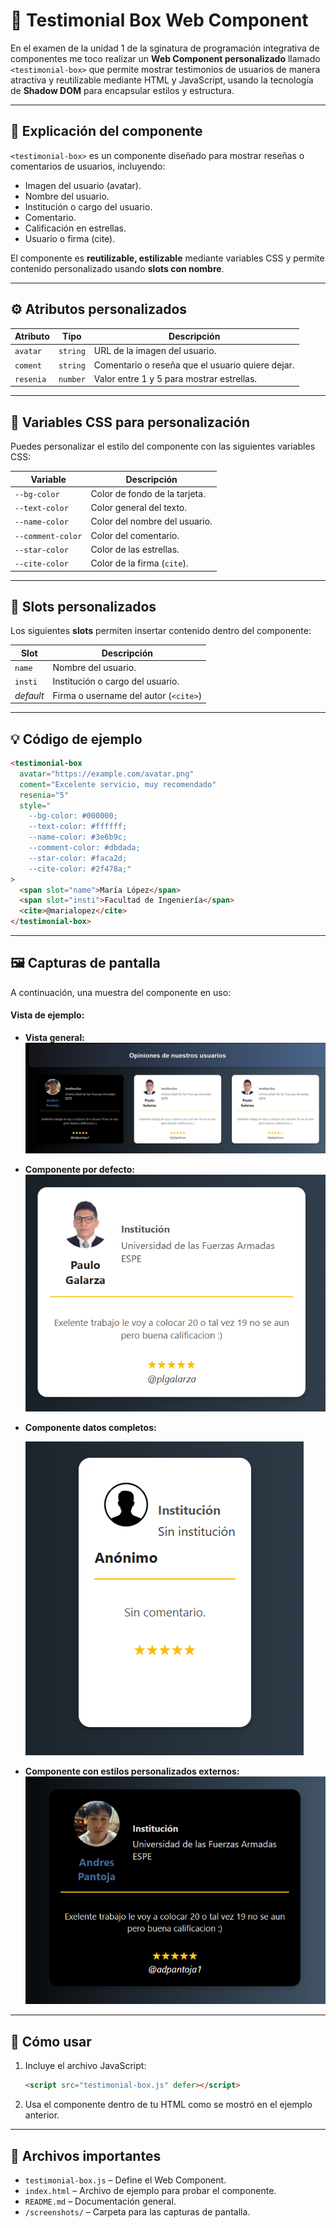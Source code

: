 # 🧩 Testimonial Box Web Component

En el examen de la unidad 1 de la sginatura de programación integrativa de componentes me toco realizar un **Web Component personalizado** llamado `<testimonial-box>` que permite mostrar testimonios de usuarios de manera atractiva y reutilizable mediante HTML y JavaScript, usando la tecnología de **Shadow DOM** para encapsular estilos y estructura.

---

## 📌 Explicación del componente

`<testimonial-box>` es un componente diseñado para mostrar reseñas o comentarios de usuarios, incluyendo:

- Imagen del usuario (avatar).
- Nombre del usuario.
- Institución o cargo del usuario.
- Comentario.
- Calificación en estrellas.
- Usuario o firma (cite).

El componente es **reutilizable, estilizable** mediante variables CSS y permite contenido personalizado usando **slots con nombre**.

---

## ⚙️ Atributos personalizados

| Atributo     | Tipo     | Descripción                                                                 |
|--------------|----------|-----------------------------------------------------------------------------|
| `avatar`     | `string` | URL de la imagen del usuario.                                               |
| `coment`     | `string` | Comentario o reseña que el usuario quiere dejar.                            |
| `resenia`    | `number` | Valor entre 1 y 5 para mostrar estrellas.                                   |

---

## 🎨 Variables CSS para personalización

Puedes personalizar el estilo del componente con las siguientes variables CSS:

| Variable              | Descripción                            |
|-----------------------|----------------------------------------|
| `--bg-color`          | Color de fondo de la tarjeta.          |
| `--text-color`        | Color general del texto.               |
| `--name-color`        | Color del nombre del usuario.          |
| `--comment-color`     | Color del comentario.                  |
| `--star-color`        | Color de las estrellas.                |
| `--cite-color`        | Color de la firma (`cite`).            |

---

## 🔧 Slots personalizados

Los siguientes **slots** permiten insertar contenido dentro del componente:

| Slot       | Descripción                           |
|------------|---------------------------------------|
| `name`     | Nombre del usuario.                   |
| `insti`    | Institución o cargo del usuario.      |
| *default*  | Firma o username del autor (`<cite>`) |

---

## 💡 Código de ejemplo

```html
<testimonial-box
  avatar="https://example.com/avatar.png"
  coment="Excelente servicio, muy recomendado"
  resenia="5"
  style="
    --bg-color: #000000;
    --text-color: #ffffff;
    --name-color: #3e6b9c;
    --comment-color: #dbdada;
    --star-color: #faca2d;
    --cite-color: #2f478a;"
>
  <span slot="name">María López</span>
  <span slot="insti">Facultad de Ingeniería</span>
  <cite>@marialopez</cite>
</testimonial-box>
```

---

## 🖼️ Capturas de pantalla

A continuación, una muestra del componente en uso:

#### Vista de ejemplo:

- **Vista general:**
    ![Componente en uso real](./docs/vista-general-navegador.png)

- **Componente por defecto:**
    ![Componente por defecto](./docs/box-testimonial-datos-completos.png)

- **Componente datos completos:**

    ![Componente datos completos](./docs/box-testimonial-defecto.png)

- **Componente con estilos personalizados externos:**
    ![Componente con estilos personalizados](./docs/box-testimonial-styles-personalizados.png)




---

## 🧪 Cómo usar

1. Incluye el archivo JavaScript:
   ```html
   <script src="testimonial-box.js" defer></script>
   ```

2. Usa el componente dentro de tu HTML como se mostró en el ejemplo anterior.

---

## 📁 Archivos importantes

- `testimonial-box.js` – Define el Web Component.
- `index.html` – Archivo de ejemplo para probar el componente.
- `README.md` – Documentación general.
- `/screenshots/` – Carpeta para las capturas de pantalla.
